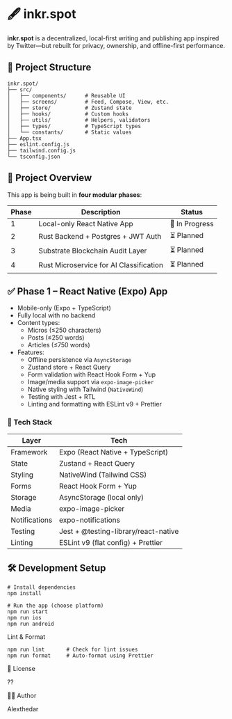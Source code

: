 # 🖋️ inkr.spot

**inkr.spot** is a decentralized, local-first writing and publishing app inspired by Twitter—but rebuilt for privacy, ownership, and offline-first performance.

## 📁 Project Structure

```
inkr.spot/
├── src/
│   ├── components/      # Reusable UI
│   ├── screens/         # Feed, Compose, View, etc.
│   ├── store/           # Zustand state
│   ├── hooks/           # Custom hooks
│   ├── utils/           # Helpers, validators
│   ├── types/           # TypeScript types
│   └── constants/       # Static values
├── App.tsx
├── eslint.config.js
├── tailwind.config.js
└── tsconfig.json
```

## 🚀 Project Overview

This app is being built in **four modular phases**:

| Phase | Description                             | Status         |
| ----- | --------------------------------------- | -------------- |
| 1     | Local-only React Native App             | 🔧 In Progress |
| 2     | Rust Backend + Postgres + JWT Auth      | ⏳ Planned     |
| 3     | Substrate Blockchain Audit Layer        | ⏳ Planned     |
| 4     | Rust Microservice for AI Classification | ⏳ Planned     |

## ✅ Phase 1 – React Native (Expo) App

- Mobile-only (Expo + TypeScript)
- Fully local with no backend
- Content types:
  - Micros (≤250 characters)
  - Posts (≤250 words)
  - Articles (≤750 words)
- Features:
  - Offline persistence via `AsyncStorage`
  - Zustand store + React Query
  - Form validation with React Hook Form + Yup
  - Image/media support via `expo-image-picker`
  - Native styling with Tailwind (`NativeWind`)
  - Testing with Jest + RTL
  - Linting and formatting with ESLint v9 + Prettier

### 🧠 Tech Stack

| Layer         | Tech                                 |
| ------------- | ------------------------------------ |
| Framework     | Expo (React Native + TypeScript)     |
| State         | Zustand + React Query                |
| Styling       | NativeWind (Tailwind CSS)            |
| Forms         | React Hook Form + Yup                |
| Storage       | AsyncStorage (local only)            |
| Media         | expo-image-picker                    |
| Notifications | expo-notifications                   |
| Testing       | Jest + @testing-library/react-native |
| Linting       | ESLint v9 (flat config) + Prettier   |

## 🛠️ Development Setup

```
# Install dependencies
npm install

# Run the app (choose platform)
npm run start
npm run ios
npm run android
```

Lint & Format

```
npm run lint       # Check for lint issues
npm run format     # Auto-format using Prettier
```

📜 License

??

🧑‍💻 Author

Alexthedar
